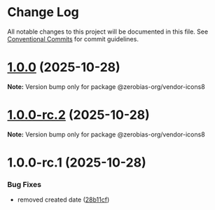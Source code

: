 # Change Log

All notable changes to this project will be documented in this file.
See [Conventional Commits](https://conventionalcommits.org) for commit guidelines.

# [1.0.0](https://github.com/zerobias-org/vendor/compare/@zerobias-org/vendor-icons8@1.0.0-rc.2...@zerobias-org/vendor-icons8@1.0.0) (2025-10-28)

**Note:** Version bump only for package @zerobias-org/vendor-icons8





# [1.0.0-rc.2](https://github.com/zerobias-org/vendor/compare/@zerobias-org/vendor-icons8@1.0.0-rc.1...@zerobias-org/vendor-icons8@1.0.0-rc.2) (2025-10-28)

**Note:** Version bump only for package @zerobias-org/vendor-icons8





# 1.0.0-rc.1 (2025-10-28)


### Bug Fixes

* removed created date ([28b11cf](https://github.com/zerobias-org/vendor/commit/28b11cf2563e9cdadd4b1dc83edd60d2fcd01df0))
